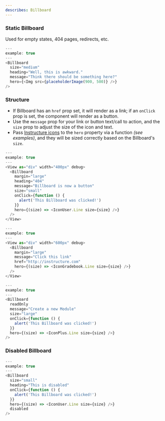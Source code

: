 ```yaml
---
describes: Billboard
---
```

### Static Billboard
Used for empty states, 404 pages, redirects, etc.

```js
---
example: true
---
<Billboard
  size="medium"
  heading="Well, this is awkward."
  message="Think there should be something here?"
  hero={<Img src={placeholderImage(900, 500)} />}
/>
```

### Structure

- If Billboard has an `href` prop set, it will render as a link;
if an `onClick` prop is set, the component will render as a button.
- Use the `message` prop for your link or button text/call to action, and
the `size` prop to adjust the size of the icon and text.
- Pass [Instructure icons](#icons-react) to the `hero` property via a function
_(see examples)_, and they will be sized correctly based on the Billboard's
`size`.

```js
---
example: true
---
<View as="div" width="400px" debug>
  <Billboard
    margin="large"
    heading="404"
    message="Billboard is now a button"
    size="small"
    onClick={function () {
      alert('This Billboard was clicked!')
    }}
    hero={(size) => <IconUser.Line size={size} />}
  />
</View>
```
```js
---
example: true
---
<View as="div" width="600px" debug>
  <Billboard
    margin="large"
    message="Click this link"
    href="http://instructure.com"
    hero={(size) => <IconGradebook.Line size={size} />}
  />
</View>
```
```js
---
example: true
---
<Billboard
  readOnly
  message="Create a new Module"
  size="large"
  onClick={function () {
    alert('This Billboard was clicked!')
  }}
  hero={(size) => <IconPlus.Line size={size} />}
/>
```


### Disabled Billboard
```js
---
example: true
---
<Billboard
  size="small"
  heading="This is disabled"
  onClick={function () {
    alert('This Billboard was clicked!')
  }}
  hero={(size) => <IconUser.Line size={size} />}
  disabled
/>
```
